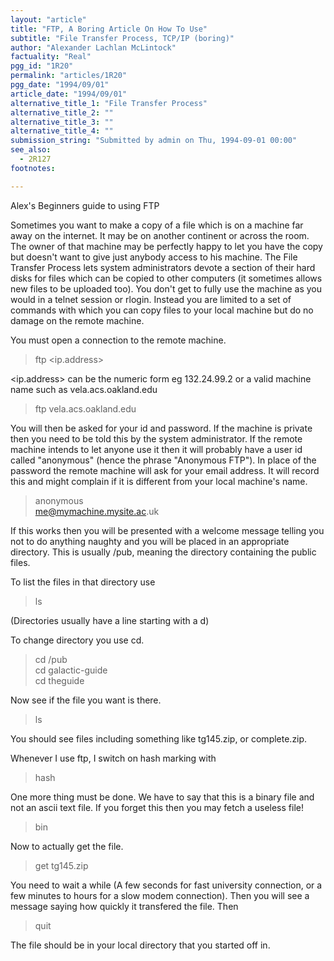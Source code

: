 ```yaml
---
layout: "article"
title: "FTP, A Boring Article On How To Use"
subtitle: "File Transfer Process, TCP/IP (boring)"
author: "Alexander Lachlan McLintock"
factuality: "Real"
pgg_id: "1R20"
permalink: "articles/1R20"
pgg_date: "1994/09/01"
article_date: "1994/09/01"
alternative_title_1: "File Transfer Process"
alternative_title_2: ""
alternative_title_3: ""
alternative_title_4: ""
submission_string: "Submitted by admin on Thu, 1994-09-01 00:00"
see_also:
  - 2R127
footnotes: 

---
```

<div>
<p>Alex's Beginners guide to using FTP</p>
<p>Sometimes you want to make a copy of a file which is on a machine far away on the internet. It may be on another continent or across the room. The owner of that machine may be perfectly happy to let you have the copy but doesn't want to give just anybody access to his machine. The File Transfer Process lets system administrators devote a section of their hard disks for files which can be copied to other computers (it sometimes allows new files to be uploaded too). You don't get to fully use the machine as you would in a telnet session or rlogin. Instead you are limited to a set of commands with which you can copy files to your local machine but do no damage on the remote machine.</p>
<p>You must open a connection to the remote machine.</p>
<blockquote>ftp &lt;ip.address&gt;</blockquote>
<p>&lt;ip.address&gt; can be the numeric form eg 132.24.99.2 or a valid machine name such as vela.acs.oakland.edu</p>
<blockquote>ftp vela.acs.oakland.edu</blockquote>
<p>You will then be asked for your id and password. If the machine is private then you need to be told this by the system administrator. If the remote machine intends to let anyone use it then it will probably have a user id called "anonymous" (hence the phrase "Anonymous FTP"). In place of the password the remote machine will ask for your email address. It will record this and might complain if it is different from your local machine's name.</p>
<blockquote>anonymous<br>
<a href="https://web.archive.org/web/20130206000028/mailto:me@mymachine.mysite.ac">me@mymachine.mysite.ac</a>.uk</blockquote>
<p>If this works then you will be presented with a welcome message telling you not to do anything naughty and you will be placed in an appropriate directory. This is usually /pub, meaning the directory containing the public files.</p>
<p>To list the files in that directory use</p>
<blockquote>ls</blockquote>
<p>(Directories usually have a line starting with a d)</p>
<p>To change directory you use cd.</p>
<blockquote>cd /pub<br>
cd galactic-guide<br>
cd theguide</blockquote>
<p>Now see if the file you want is there.</p>
<blockquote>ls</blockquote>
<p>You should see files including something like tg145.zip, or complete.zip.</p>
<p>Whenever I use ftp, I switch on hash marking with</p>
<blockquote>hash</blockquote>
<p>One more thing must be done. We have to say that this is a binary file and not an ascii text file. If you forget this then you may fetch a useless file!</p>
<blockquote>bin</blockquote>
<p>Now to actually get the file.</p>
<blockquote>get tg145.zip</blockquote>
<p>You need to wait a while (A few seconds for fast university connection, or a few minutes to hours for a slow modem connection). Then you will see a message saying how quickly it transfered the file. Then</p>
<blockquote>quit</blockquote>
<p>The file should be in your local directory that you started off in.</p>
</div>
